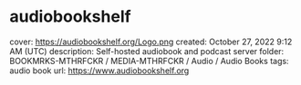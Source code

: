 # audiobookshelf

cover: https://audiobookshelf.org/Logo.png
created: October 27, 2022 9:12 AM (UTC)
description: Self-hosted audiobook and podcast server
folder: BOOKMRKS-MTHRFCKR / MEDIA-MTHRFCKR / Audio / Audio Books
tags: audio book
url: https://www.audiobookshelf.org